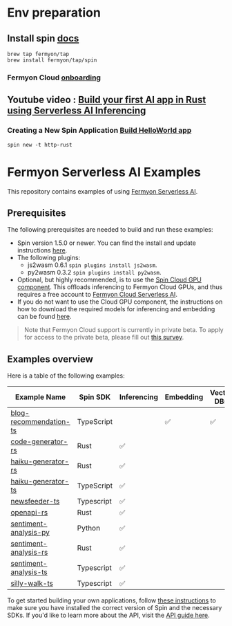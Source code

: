 # Env preparation

## Install spin [docs](https://developer.fermyon.com/spin/v2/install#installing-spin)

```Script
brew tap fermyon/tap
brew install fermyon/tap/spin
```

### Fermyon Cloud [onboarding](https://cloud.fermyon.com/onboarding)

## Youtube video : [Build your first AI app in Rust using Serverless AI Inferencing](https://www.youtube.com/watch?v=TyP-BSy-gi4&t=28)
### Creating a New Spin Application [Build HelloWorld app](https://developer.fermyon.com/spin/v2/serverless-ai-hello-world.md)

```Script
spin new -t http-rust
```

# Fermyon Serverless AI Examples

This repository contains examples of using [Fermyon Serverless AI](https://developer.fermyon.com/cloud/serverless-ai).

## Prerequisites

The following prerequisites are needed to build and run these examples:

- Spin version 1.5.0 or newer. You can find the install and update instructions [here](https://developer.fermyon.com/spin/install#installing-spin).
- The following plugins:
  - js2wasm 0.6.1 `spin plugins install js2wasm`.
  - py2wasm 0.3.2 `spin plugins install py2wasm`.
- Optional, but highly recommended, is to use the [Spin Cloud GPU component](https://github.com/fermyon/spin-cloud-gpu). This offloads inferencing to Fermyon Cloud GPUs, and thus requires a free account to [Fermyon Cloud Serverless AI](https://www.fermyon.com/serverless-ai).
- If you do not want to use the Cloud GPU component, the instructions on how to download the required models for inferencing and embedding can be found [here](https://developer.fermyon.com/spin/ai-sentiment-analysis-api-tutorial#application-structure).

> Note that Fermyon Cloud support is currently in private beta. To apply for access to the private beta, please fill out [this survey](https://fibsu0jcu2g.typeform.com/serverless-ai).

## Examples overview

Here is a table of the following examples:

| Example Name                                        | Spin SDK   | Inferencing        | Embedding          | Vector DBs         |
| --------------------------------------------------- | ---------- | ------------------ | ------------------ | ------------------ |
| [blog-recommendation-ts](./blog-recommendation-ts/) | TypeScript |                    | :white_check_mark: | :white_check_mark: |
| [code-generator-rs](./code-generator-rs/)           | Rust       | :white_check_mark: |                    |                    |
| [haiku-generator-rs](./haiku-generator-rs/)         | Rust       | :white_check_mark: |                    |                    |
| [haiku-generator-ts](./haiku-generator-ts/)         | TypeScript | :white_check_mark: |                    |                    |
| [newsfeeder-ts](./newsfeeder-ts/)                   | Typescript | :white_check_mark: |                    |                    |
| [openapi-rs](./openapi-rs/)                         | Rust       | :white_check_mark: |                    |                    |
| [sentiment-analysis-py](./sentiment-analysis-py/)   | Python     | :white_check_mark: |                    |                    |
| [sentiment-analysis-rs](./sentiment-analysis-rs/)   | Rust       | :white_check_mark: |                    |                    |
| [sentiment-analysis-ts](./sentiment-analysis-ts/)   | Typescript | :white_check_mark: |                    |                    |
| [silly-walk-ts](./silly-walk-ts/)                   | Typescript | :white_check_mark: |                    |                    |

To get started building your own applications, follow [these instructions](https://developer.fermyon.com/spin/serverless-ai-tutorial) to make sure you have installed the correct version of Spin and the necessary SDKs. If you'd like to learn more about the API, visit the [API guide here](https://developer.fermyon.com/spin/serverless-ai-api-guide).
